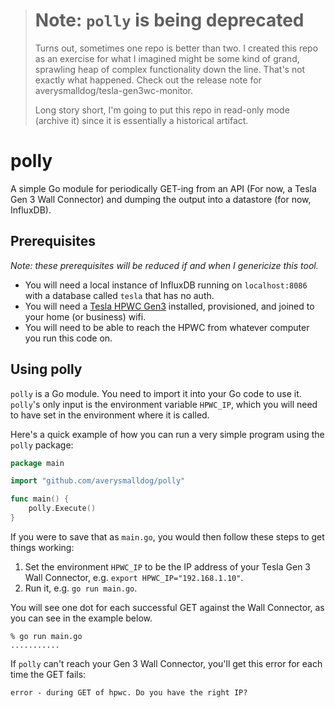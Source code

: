 > # Note: `polly` is being deprecated
> Turns out, sometimes one repo is better than two. I created this repo as an exercise for what I imagined might be some kind of grand, sprawling heap of complex functionality down the line. That's not exactly what happened. Check out the release note for averysmalldog/tesla-gen3wc-monitor.
> 
> Long story short, I'm going to put this repo in read-only mode (archive it) since it is essentially a historical artifact.

# polly
A simple Go module for periodically GET-ing from an API (For now, a Tesla Gen 3 Wall Connector) and dumping the output into a datastore (for now, InfluxDB).

## Prerequisites

_Note: these prerequisites will be reduced if and when I genericize this tool._

- You will need a local instance of InfluxDB running on `localhost:8086` with a database called `tesla` that has no auth.
- You will need a [Tesla HPWC Gen3](https://shop.tesla.com/product/wall-connector) installed, provisioned, and joined to your home (or business) wifi.
- You will need to be able to reach the HPWC from whatever computer you run this code on.

## Using polly

`polly` is a Go module. You need to import it into your Go code to use it. `polly`'s only input is the environment variable `HPWC_IP`, which you will need to have set in the environment where it is called.

Here's a quick example of how you can run a very simple program using the `polly` package:

```go
package main

import "github.com/averysmalldog/polly"

func main() {
	polly.Execute()
}
```

If you were to save that as `main.go`, you would then follow these steps to get things working:

1. Set the environment `HPWC_IP` to be the IP address of your Tesla Gen 3 Wall Connector, e.g. `export HPWC_IP="192.168.1.10"`.
2. Run it, e.g. `go run main.go`.

You will see one dot for each successful GET against the Wall Connector, as you can see in the example below.

```shell
% go run main.go
...........
```

If `polly` can't reach your Gen 3 Wall Connector, you'll get this error for each time the GET fails:

```shell
error - during GET of hpwc. Do you have the right IP?
```
